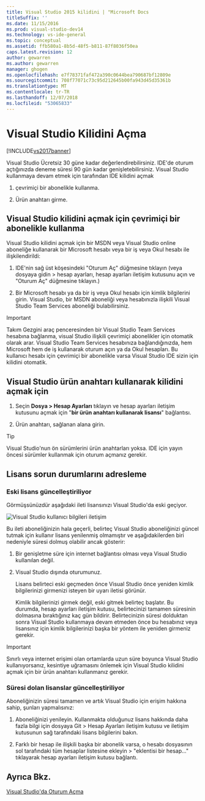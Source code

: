 ```yaml
---
title: Visual Studio 2015 kilidini | "Microsoft Docs
titleSuffix: ''
ms.date: 11/15/2016
ms.prod: visual-studio-dev14
ms.technology: vs-ide-general
ms.topic: conceptual
ms.assetid: ffb580a1-8b5d-48f5-b811-87f8036f50ea
caps.latest.revision: 12
author: gewarren
ms.author: gewarren
manager: ghogen
ms.openlocfilehash: e7f78371faf472a390c0644bea790687bf12809e
ms.sourcegitcommit: 708f77071c73c95d212645b00fa943d45d35361b
ms.translationtype: MT
ms.contentlocale: tr-TR
ms.lasthandoff: 12/07/2018
ms.locfileid: "53065833"
---
```

# <a name="how-to-unlock-visual-studio"></a>Visual Studio Kilidini Açma
[!INCLUDE[vs2017banner](../includes/vs2017banner.md)]

Visual Studio Ücretsiz 30 güne kadar değerlendirebilirsiniz. IDE'de oturum açtığınızda deneme süresi 90 gün kadar genişletebilirsiniz. Visual Studio kullanmaya devam etmek için tarafından IDE kilidini açmak

1.  çevrimiçi bir abonelikle kullanma.

2.  Ürün anahtarı girme.

## <a name="to-unlock-visual-studio-using-an-online-subscription"></a>Visual Studio kilidini açmak için çevrimiçi bir abonelikle kullanma
 Visual Studio kilidini açmak için bir MSDN veya Visual Studio online aboneliğe kullanarak bir Microsoft hesabı veya bir iş veya Okul hesabı ile ilişkilendirildi:

1.  IDE'nin sağ üst köşesindeki "Oturum Aç" düğmesine tıklayın (veya dosyaya gidin > hesap ayarları, hesap ayarları iletişim kutusunu açın ve "Oturum Aç" düğmesine tıklayın.)

2.  Bir Microsoft hesabı ya da bir iş veya Okul hesabı için kimlik bilgilerini girin. Visual Studio, bir MSDN aboneliği veya hesabınızla ilişkili Visual Studio Team Services aboneliği bulabilirsiniz.

> [!IMPORTANT]
>  Takım Gezgini araç penceresinden bir Visual Studio Team Services hesabına bağlanma, visual Studio ilişkili çevrimiçi abonelikler için otomatik olarak arar. Visual Studio Team Services hesabınıza bağlandığınızda, hem Microsoft hem de iş kullanarak oturum açın ya da Okul hesapları. Bu kullanıcı hesabı için çevrimiçi bir abonelikle varsa Visual Studio IDE sizin için kilidini otomatik.

## <a name="to-unlock-visual-studio-with-a-product-key"></a>Visual Studio ürün anahtarı kullanarak kilidini açmak için

1.  Seçin **Dosya > Hesap Ayarları** tıklayın ve hesap ayarları iletişim kutusunu açmak için "**bir ürün anahtarı kullanarak lisansı**" bağlantısı.

2.  Ürün anahtarı, sağlanan alana girin.

> [!TIP]
>  Visual Studio'nun ön sürümlerini ürün anahtarları yoksa. IDE için yayın öncesi sürümler kullanmak için oturum açmanız gerekir.

## <a name="addressing-license-problem-states"></a>Lisans sorun durumlarını adresleme

### <a name="updating-stale-licenses"></a>Eski lisans güncelleştiriliyor
 Görmüşsünüzdür aşağıdaki ileti lisansınızı Visual Studio'da eski geçiyor.

 ![Visual Studio kullanıcı bilgileri iletişim](../ide/media/vs2013-userinfo.png "VS2013_UserInfo")

 Bu ileti aboneliğinizin hala geçerli, belirteç Visual Studio aboneliğinizi güncel tutmak için kullanır lisans yenilenmiş olmamıştır ve aşağıdakilerden biri nedeniyle süresi dolmuş olabilir ancak gösterir:

1. Bir genişletme süre için internet bağlantısı olması veya Visual Studio kullanılan değil.

2. Visual Studio dışında oturumunuz.

   Lisans belirteci eski geçmeden önce Visual Studio önce yeniden kimlik bilgilerinizi girmenizi isteyen bir uyarı iletisi görünür.

   Kimlik bilgilerinizi girmek değil, eski gitmek belirteç başlatır. Bu durumda, hesap ayarları iletişim kutusu, belirtecinizi tamamen süresinin dolmasına bıraktığınız kaç gün bildirir. Belirtecinizin süresi dolduktan sonra Visual Studio kullanmaya devam etmeden önce bu hesabınız veya lisansınız için kimlik bilgilerinizi başka bir yöntem ile yeniden girmeniz gerekir.

> [!IMPORTANT]
>  Sınırlı veya internet erişimi olan ortamlarda uzun süre boyunca Visual Studio kullanıyorsanız, kesintiye uğramasını önlemek için Visual Studio kilidini açmak için bir ürün anahtarı kullanmanız gerekir.

### <a name="updating-expired-licenses"></a>Süresi dolan lisanslar güncelleştiriliyor
 Aboneliğinizin süresi tamamen ve artık Visual Studio için erişim hakkına sahip, şunları yapmalısınız:

1.  Aboneliğinizi yenileyin. Kullanmakta olduğunuz lisans hakkında daha fazla bilgi için dosyaya Git > Hesap Ayarları iletişim kutusu ve iletişim kutusunun sağ tarafındaki lisans bilgilerini bakın.

2.  Farklı bir hesap ile ilişkili başka bir abonelik varsa, o hesabı dosyasının sol tarafındaki tüm hesaplar listesine ekleyin > "eklentisi bir hesap..." tıklayarak hesap ayarları iletişim kutusu bağlantı.

## <a name="see-also"></a>Ayrıca Bkz.
 [Visual Studio'da Oturum Açma](../ide/signing-in-to-visual-studio.md)
